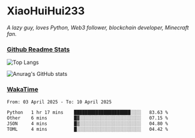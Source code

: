 # XiaoHuiHui233

*A lazy guy, loves Python, Web3 follower, blockchain developer, Minecraft fan.*

### [Github Readme Stats](https://github.com/anuraghazra/github-readme-stats)

![Top Langs](https://github-readme-stats.vercel.app/api/top-langs/?username=XiaoHuiHui233&layout=compact&theme=github_dark)

![Anurag's GitHub stats](https://github-readme-stats.vercel.app/api?username=XiaoHuiHui233&show_icons=true&theme=github_dark)

### [WakaTime](https://wakatime.com)

<!--START_SECTION:waka-->

```txt
From: 03 April 2025 - To: 10 April 2025

Python   1 hr 17 mins    █████████████████████░░░░   83.63 %
Other    6 mins          █▓░░░░░░░░░░░░░░░░░░░░░░░   07.15 %
JSON     4 mins          █▒░░░░░░░░░░░░░░░░░░░░░░░   04.80 %
TOML     4 mins          █░░░░░░░░░░░░░░░░░░░░░░░░   04.42 %
```

<!--END_SECTION:waka-->
